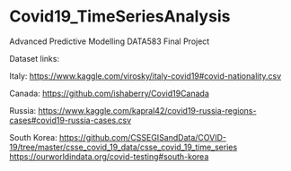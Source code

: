 # Covid19_TimeSeriesAnalysis

Advanced Predictive Modelling DATA583 Final Project

Dataset links:

Italy: https://www.kaggle.com/virosky/italy-covid19#covid-nationality.csv

Canada: https://github.com/ishaberry/Covid19Canada

Russia: https://www.kaggle.com/kapral42/covid19-russia-regions-cases#covid19-russia-cases.csv

South Korea: https://github.com/CSSEGISandData/COVID-19/tree/master/csse_covid_19_data/csse_covid_19_time_series https://ourworldindata.org/covid-testing#south-korea
